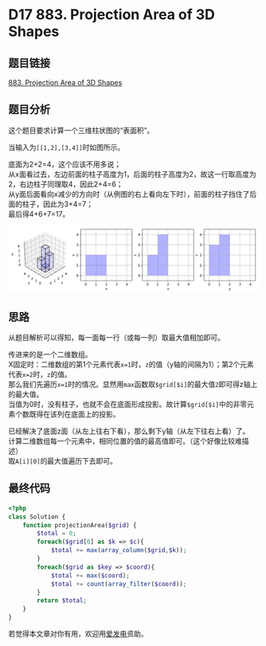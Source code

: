 # D17 883. Projection Area of 3D Shapes

## 题目链接

[883. Projection Area of 3D Shapes](https://leetcode.com/problems/projection-area-of-3d-shapes/)

## 题目分析

这个题目要求计算一个三维柱状图的“表面积”。

当输入为`[[1,2],[3,4]]`时如图所示。

底面为2+2=4，这个应该不用多说；  
从x面看过去，左边前面的柱子高度为1，后面的柱子高度为2，故这一行取高度为2，右边柱子同理取4，因此2+4=6；  
从y面后面看向x减少的方向时（从例图的右上看向左下时），前面的柱子挡住了后面的柱子，因此为3+4=7；  
最后得4+6+7=17。

![](.gitbook/assets/import.png)

## 思路

从题目解析可以得知，每一面每一行（或每一列）取最大值相加即可。

传进来的是一个二维数组。  
X固定时：二维数组的第1个元素代表`x=1`时，`z`的值（y轴的间隔为1）；第2个元素代表`x=2`时，`z`的值。  
那么我们先遍历`x=1`时的情况。显然用`max`函数取`$grid[$i]`的最大值`2`即可得z轴上的最大值。  
当值为0时，没有柱子，也就不会在底面形成投影。故计算`$grid[$i]`中的非零元素个数既得在该列在底面上的投影。

已经解决了底面z面（从左上往右下看），那么剩下y轴（从左下往右上看）了。  
计算二维数组每一个元素中，相同位置的值的最高值即可。（这个好像比较难描述）  
取`A[i][0]`的最大值遍历下去即可。

## 最终代码

```php
<?php
class Solution {
    function projectionArea($grid) {
        $total = 0;
        foreach($grid[0] as $k => $c){
            $total += max(array_column($grid,$k));
        }
        foreach($grid as $key => $coord){
            $total += max($coord);
            $total += count(array_filter($coord));
        }
        return $total;
    }
}
```

若觉得本文章对你有用，欢迎用[爱发电](https://afdian.net/@skys215)资助。

